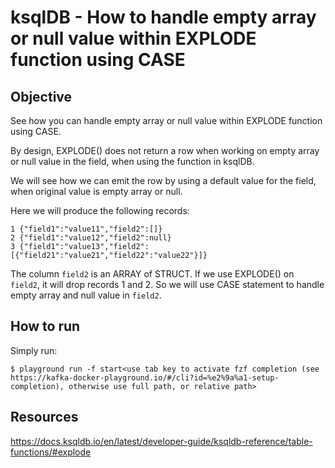 # ksqlDB - How to handle empty array or null value within EXPLODE function using CASE

## Objective

See how you can handle empty array or null value within EXPLODE function using CASE.

By design, EXPLODE() does not return a row when working on empty array or null value in the field, when using the function in ksqlDB.

We will see how we can emit the row by using a default value for the field, when original value is empty array or null.

Here we will produce the following records:
```
1 {"field1":"value11","field2":[]}
2 {"field1":"value12","field2":null}
3 {"field1":"value13","field2":[{"field21":"value21","field22":"value22"}]}
```
The column `field2` is an ARRAY of STRUCT. If we use EXPLODE() on `field2`, it will drop records 1 and 2.
So we will use CASE statement to handle empty array and null value in `field2`.

## How to run

Simply run:

```
$ playground run -f start<use tab key to activate fzf completion (see https://kafka-docker-playground.io/#/cli?id=%e2%9a%a1-setup-completion), otherwise use full path, or relative path>
```

## Resources
https://docs.ksqldb.io/en/latest/developer-guide/ksqldb-reference/table-functions/#explode
